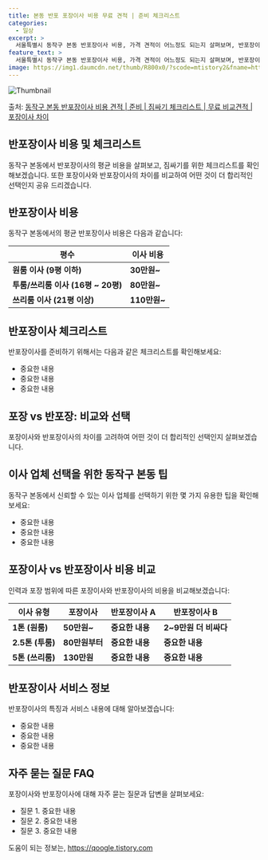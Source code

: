 ```yaml
---
title: 본동 반포 포장이사 비용 무료 견적 | 준비 체크리스트
categories:
  - 일상
excerpt: >
  서울특별시 동작구 본동 반포장이사 비용, 가격 견적이 어느정도 되는지 살펴보며, 반포장이사를 준비함에 있어 짐싸기 준비 체크리스트가 무엇인지 보겠습니다. 마지막으로 포장이사와 차이점을 통해 무료 비교견적으로 어떤 것이 더 합리적인 선택인지 공유 드립니다.동작구 본동 포장이사 견적 샘플 보기 👈 클릭동작구 본동 포장이사 가격 살펴보기 👈 클릭동작구 본동 반포장이사 평균 이사 비용평수동작구 본동 평균 이사 비용원룸 이사9평 이하 (1톤)30만원~투룸/쓰리룸 이사16평 ~ 20평 (2.5톤)80만원~쓰리룸 이사21평 (5톤) ~110만원~우리집 무료 이사견적 받기 👈 클릭포장 vs 반포장: 어떤 것을 선택해야 할까?이사를 할 때 가장 큰 고민 중 하나는 포장과 반포장 중 어떤 것을 선택해야 하는지에 대한..
feature_text: >
  서울특별시 동작구 본동 반포장이사 비용, 가격 견적이 어느정도 되는지 살펴보며, 반포장이사를 준비함에 있어 짐싸기 준비 체크리스트가 무엇인지 보겠습니다. 마지막으로 포장이사와 차이점을 통해 무료 비교견적으로 어떤 것이 더 합리적인 선택인지 공유 드립니다.동작구 본동 포장이사 견적 샘플 보기 👈 클릭동작구 본동 포장이사 가격 살펴보기 👈 클릭동작구 본동 반포장이사 평균 이사 비용평수동작구 본동 평균 이사 비용원룸 이사9평 이하 (1톤)30만원~투룸/쓰리룸 이사16평 ~ 20평 (2.5톤)80만원~쓰리룸 이사21평 (5톤) ~110만원~우리집 무료 이사견적 받기 👈 클릭포장 vs 반포장: 어떤 것을 선택해야 할까?이사를 할 때 가장 큰 고민 중 하나는 포장과 반포장 중 어떤 것을 선택해야 하는지에 대한..
image: https://img1.daumcdn.net/thumb/R800x0/?scode=mtistory2&fname=https%3A%2F%2Fblog.kakaocdn.net%2Fdn%2FbxI8fy%2FbtsHcUxjakG%2FuoyK7Iq3sybdBDJ4kgKlPk%2Fimg.webp
---
```


![Thumbnail](https://img1.daumcdn.net/thumb/R800x0/?scode=mtistory2&fname=https%3A%2F%2Fblog.kakaocdn.net%2Fdn%2FbxI8fy%2FbtsHcUxjakG%2FuoyK7Iq3sybdBDJ4kgKlPk%2Fimg.webp)

<p>출처: <a href="https://qoogle.tistory.com/9881" rel="dofollow">동작구 본동 반포장이사 비용 견적 | 준비 | 짐싸기 체크리스트 | 무료 비교견적 | 포장이사 차이</a> </p>

## 반포장이사 비용 및 체크리스트

동작구 본동에서 반포장이사의 평균 비용을 살펴보고, 짐싸기를 위한 체크리스트를 확인해보겠습니다. 또한 포장이사와 반포장이사의 차이를 비교하여
어떤 것이 더 합리적인 선택인지 공유 드리겠습니다.

## 반포장이사 비용

동작구 본동에서의 평균 반포장이사 비용은 다음과 같습니다:

**평수** | **이사 비용**  
---|---  
**원룸 이사 (9평 이하)** | **30만원~**  
**투룸/쓰리룸 이사 (16평 ~ 20평)** | **80만원~**  
**쓰리룸 이사 (21평 이상)** | **110만원~**  
  
## 반포장이사 체크리스트

반포장이사를 준비하기 위해서는 다음과 같은 체크리스트를 확인해보세요:

  * 중요한 내용
  * 중요한 내용
  * 중요한 내용

## 포장 vs 반포장: 비교와 선택

포장이사와 반포장이사의 차이를 고려하여 어떤 것이 더 합리적인 선택인지 살펴보겠습니다.

## 이사 업체 선택을 위한 동작구 본동 팁

동작구 본동에서 신뢰할 수 있는 이사 업체를 선택하기 위한 몇 가지 유용한 팁을 확인해보세요:

  * 중요한 내용
  * 중요한 내용
  * 중요한 내용

## 포장이사 vs 반포장이사 비용 비교

인력과 포장 범위에 따른 포장이사와 반포장이사의 비용을 비교해보겠습니다:

**이사 유형** | **포장이사** | **반포장이사 A** | **반포장이사 B**  
---|---|---|---  
**1톤 (원룸)** | **50만원~** | **중요한 내용** | **2~9만원 더 비싸다**  
**2.5톤 (투룸)** | **80만원부터** | **중요한 내용** | **중요한 내용**  
**5톤 (쓰리룸)** | **130만원** | **중요한 내용** | **중요한 내용**  
  
## 반포장이사 서비스 정보

반포장이사의 특징과 서비스 내용에 대해 알아보겠습니다:

  * 중요한 내용
  * 중요한 내용
  * 중요한 내용

## 자주 묻는 질문 FAQ

포장이사와 반포장이사에 대해 자주 묻는 질문과 답변을 살펴보세요:

  * 질문 1. 중요한 내용
  * 질문 2. 중요한 내용
  * 질문 3. 중요한 내용



 

도움이 되는 정보는, <a href="https://qoogle.tistory.com" rel="dofollow">https://qoogle.tistory.com</a>


